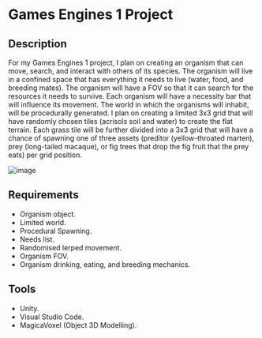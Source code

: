 # Games Engines 1 Project

## Description
For my Games Engines 1 project, I plan on creating an organism that can move, search, and interact with others of its species. The organism will live in a confined space that has everything it needs to live (water, food, and breeding mates). The organism will have a FOV so that it can search for the resources it needs to survive. Each organism will have a necessity bar that will influence its movement. The world in which the organisms will inhabit, will be procedurally generated. I plan on creating a limited 3x3 grid that will have randomly chosen tiles (acrisols soil and water) to create the flat terrain. Each grass tile will be further divided into a 3x3 grid that will have a chance of spawning one of three assets (preditor (yellow-throated marten), prey (long-tailed macaque), or fig trees that drop the fig fruit that the prey eats) per grid position.

![image](https://user-images.githubusercontent.com/55494739/144599147-e98266fb-5bdc-47a6-a6ee-a3f17ceb7e32.png)

## Requirements
* Organism object.
* Limited world.
* Procedural Spawning.
* Needs list.
* Randomised lerped movement.
* Organism FOV.
* Organism drinking, eating, and breeding mechanics.

## Tools
* Unity.
* Visual Studio Code.
* MagicaVoxel (Object 3D Modelling).

